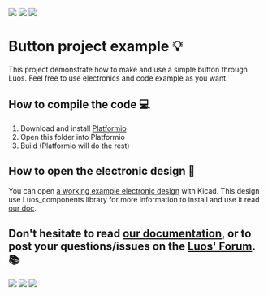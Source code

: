 ![](https://github.com/Luos-io/Mod_button/workflows/Build/badge.svg)
[![](https://img.shields.io/badge/State-Certified-34A3B4?logo=data%3Aimage%2Fpng%3Bbase64%2CiVBORw0KGgoAAAANSUhEUgAAACAAAAASCAYAAAA6yNxSAAABhGlDQ1BJQ0MgcHJvZmlsZQAAKJF9kT1Iw0AcxV9TpSIVQTsUdchQnSyIijhKFYtgobQVWnUwufQLmjQkKS6OgmvBwY%2FFqoOLs64OroIg%2BAHi5Oik6CIl%2Fi8ptIjx4Lgf7%2B497t4BQqPCVLNrAlA1y0jFY2I2tyoGXuHHMAYgICwxU0%2BkFzPwHF%2F38PH1LsqzvM%2F9OfqUvMkAn0g8x3TDIt4gntm0dM77xCFWkhTic%2BJxgy5I%2FMh12eU3zkWHBZ4ZMjKpeeIQsVjsYLmDWclQiaeJI4qqUb6QdVnhvMVZrdRY6578hcG8tpLmOs0RxLGEBJIQIaOGMiqwEKVVI8VEivZjHv4hx58kl0yuMhg5FlCFCsnxg%2F%2FB727NwtSkmxSMAd0vtv0xCgR2gWbdtr%2BPbbt5AvifgSut7a82gNlP0uttLXIE9G8DF9dtTd4DLneA8JMuGZIj%2BWkKhQLwfkbflAMGb4HeNbe31j5OH4AMdbV8AxwcAmNFyl73eHdPZ2%2F%2Fnmn19wNDWHKUFMvAtAAAAAZiS0dEAAAAAAAA%2BUO7fwAAAAlwSFlzAAALEgAACxIB0t1%2B%2FAAAAAd0SU1FB%2BQDGxIvCxvVz4EAAAAZdEVYdENvbW1lbnQAQ3JlYXRlZCB3aXRoIEdJTVBXgQ4XAAACSElEQVRIx8WVXWiOYRjHf8%2BMxnzMCZt8nWhxtBpq0VptB9QOFQfYAUXNIaUkBysHUpyIIwc%2B4mBSpleUtDlRbEWk5G3FYlKzJotp78%2BB69HT693eNPVedXffz%2FW%2Frvv%2Bd1%2F%2F%2B3pQq9Xl6iIqYWq7v%2B10Jc6vAqZjPVUpAhWz1tZWqsuU5886SZIZsbBaoB6oASaBEeBnkiRp7AJgHTAf%2BACM53I5UNtCA6dKENihXlWbS2AH1Stqg9pjadujom5Sp4qw3ersNwA0AnuBW8BgEdYCLAVyQBMwBlwHXgNtQCdwA%2BgAtgLzgGvAC%2BAEcBN4Xj2HEn6Ja28CLgBH0jKpFyPmGXAAOBNEj0dJekN%2F%2BSyBpMQhySzYA%2BA%2BMJA9PKsXdTvwCegG9gOJapIkw%2F%2FjFWyO%2BVyxQDNEvgOX4qbao0ydWQHPhUBjzC%2FLxA3FXAPUAX3ApNpSTMBSL3EWLC3fZBkCadwgsAw4CywEBtSNVZnNa%2F5RA2leoVy%2FifkVMAEcAw4FsX1V8WwAmks0l%2FGY12SdhUIBYH187iqRl4qwHugCPgL9SZKkAn0YIauIRvEomkN3fKdjcfjzRf4mdVp9qj5RH6dY2iXVler7yO9Rd2byD4f%2FaJrQoI6Fc0IdjZFXz4d%2FNLrinUxX26Lei%2FU39a56We0PgqrH1RH1h9qr9gU2odZlGdeqJ9Uh9W2MvHo7Nsnauzg8ze1SPxfFDKnbAu8Igqm9UTf8Ja6ZapmxtcDX6ILZhpPiS4AVwHAqzszPCGB1vJqxFPsFVSEoxB5J85wAAAAASUVORK5CYII%3D)](https://luos.io)
[![](https://img.shields.io/github/license/Luos-io/Mod_button)](https://github.com/Luos-io/Mod_button/blob/master/LICENSE)


# Button project example :bulb:
This project demonstrate how to make and use a simple button through Luos. Feel free to use electronics and code example as you want.

## How to compile the code :computer:

 1. Download and install [Platformio](https://platformio.org/platformio-ide)
 2. Open this folder into Platformio
 3. Build (Platformio will do the rest)

## How to open the electronic design :electric_plug:
You can open [a working example electronic design](https://github.com/Luos-io/Electronics) with Kicad. This design use Luos_components library for more information to install and use it read [our doc](https://doc.luos.io).

## Don't hesitate to read [our documentation](https://doc.luos.io), or to post your questions/issues on the [Luos' Forum](https://community.luos.io). :books:

[![](https://img.shields.io/discourse/topics?server=https%3A%2F%2Fcommunity.luos.io&logo=Discourse)](https://community.luos.io)
[![](https://img.shields.io/badge/Doc-Here-34A3B4?style=flat&logo=data%3Aimage%2Fpng%3Bbase64%2CiVBORw0KGgoAAAANSUhEUgAAACAAAAASCAYAAAA6yNxSAAABhGlDQ1BJQ0MgcHJvZmlsZQAAKJF9kT1Iw0AcxV9TpSIVQTsUdchQnSyIijhKFYtgobQVWnUwufQLmjQkKS6OgmvBwY%2FFqoOLs64OroIg%2BAHi5Oik6CIl%2Fi8ptIjx4Lgf7%2B497t4BQqPCVLNrAlA1y0jFY2I2tyoGXuHHMAYgICwxU0%2BkFzPwHF%2F38PH1LsqzvM%2F9OfqUvMkAn0g8x3TDIt4gntm0dM77xCFWkhTic%2BJxgy5I%2FMh12eU3zkWHBZ4ZMjKpeeIQsVjsYLmDWclQiaeJI4qqUb6QdVnhvMVZrdRY6578hcG8tpLmOs0RxLGEBJIQIaOGMiqwEKVVI8VEivZjHv4hx58kl0yuMhg5FlCFCsnxg%2F%2FB727NwtSkmxSMAd0vtv0xCgR2gWbdtr%2BPbbt5AvifgSut7a82gNlP0uttLXIE9G8DF9dtTd4DLneA8JMuGZIj%2BWkKhQLwfkbflAMGb4HeNbe31j5OH4AMdbV8AxwcAmNFyl73eHdPZ2%2F%2Fnmn19wNDWHKUFMvAtAAAAAZiS0dEAAAAAAAA%2BUO7fwAAAAlwSFlzAAALEgAACxIB0t1%2B%2FAAAAAd0SU1FB%2BQDGxIvCxvVz4EAAAAZdEVYdENvbW1lbnQAQ3JlYXRlZCB3aXRoIEdJTVBXgQ4XAAACSElEQVRIx8WVXWiOYRjHf8%2BMxnzMCZt8nWhxtBpq0VptB9QOFQfYAUXNIaUkBysHUpyIIwc%2B4mBSpleUtDlRbEWk5G3FYlKzJotp78%2BB69HT693eNPVedXffz%2FW%2Frvv%2Bd1%2F%2F%2B3pQq9Xl6iIqYWq7v%2B10Jc6vAqZjPVUpAhWz1tZWqsuU5886SZIZsbBaoB6oASaBEeBnkiRp7AJgHTAf%2BACM53I5UNtCA6dKENihXlWbS2AH1Stqg9pjadujom5Sp4qw3ersNwA0AnuBW8BgEdYCLAVyQBMwBlwHXgNtQCdwA%2BgAtgLzgGvAC%2BAEcBN4Xj2HEn6Ja28CLgBH0jKpFyPmGXAAOBNEj0dJekN%2F%2BSyBpMQhySzYA%2BA%2BMJA9PKsXdTvwCegG9gOJapIkw%2F%2FjFWyO%2BVyxQDNEvgOX4qbao0ydWQHPhUBjzC%2FLxA3FXAPUAX3ApNpSTMBSL3EWLC3fZBkCadwgsAw4CywEBtSNVZnNa%2F5RA2leoVy%2FifkVMAEcAw4FsX1V8WwAmks0l%2FGY12SdhUIBYH187iqRl4qwHugCPgL9SZKkAn0YIauIRvEomkN3fKdjcfjzRf4mdVp9qj5RH6dY2iXVler7yO9Rd2byD4f%2FaJrQoI6Fc0IdjZFXz4d%2FNLrinUxX26Lei%2FU39a56We0PgqrH1RH1h9qr9gU2odZlGdeqJ9Uh9W2MvHo7Nsnauzg8ze1SPxfFDKnbAu8Igqm9UTf8Ja6ZapmxtcDX6ILZhpPiS4AVwHAqzszPCGB1vJqxFPsFVSEoxB5J85wAAAAASUVORK5CYII%3D)](https://doc.luos.io)
[![](https://img.shields.io/badge/LinkedIn-Follow%20us-0077B5?style=flat&logo=linkedin)](https://www.linkedin.com/company/luos)
